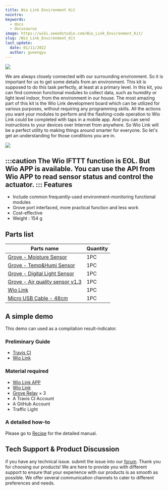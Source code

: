 ```yaml
---
title: Wio Link Environment Kit
nointro:
keywords:
  - docs
  - docusaurus
image: https://wiki.seeedstudio.com/Wio_Link_Environment_Kit/
slug: /Wio_Link_Environment_Kit
last_update:
  date: 01/11/2022
  author: gunengyu
---
```


![](https://files.seeedstudio.com/wiki/Wio_Link_Environment_Kit/img/Wio_Link_Environment_Kit_product_view_1200_s.jpg)

We are always closely connected with our surrounding environment. So it is important for us to get some details from an environment. This kit is supposed to do this task perfectly, at least at a primary level. In this kit, you can find common functional modules to collect data, such as humidity or light level indoor, from the environment in our house. The most amazing part of this kit is the Wio Link development board which can be utilized for various purposes, without requiring any programming skills. All the actions you want your modules to perform and the flashing-code operation to Wio Link could be completed with taps in a mobile app. And you can send instructions to your devices over Internet from anywhere. So Wio Link will be a perfect utility to making things around smarter for everyone. So let's get an understanding for those conditions you are in.

[![](https://files.seeedstudio.com/wiki/common/Get_One_Now_Banner.png)](https://www.seeedstudio.com/depot/Wio-Link-Environment-Kit-p-2612.html)


:::caution
     The Wio IFTTT function is EOL. But Wio APP is available. You can use the API from Wio APP to read sensor status and control the actuator. 
:::
Features
--------

-   Include common frequently-used environment-monitoring functional modules
-   Grove port interfaced, more practical function and less work
-   Cost-effective
-   Weight : 154 g

Parts list
----------

| Parts name                                                                                                                | Quantity |
|---------------------------------------------------------------------------------------------------------------------------|----------|
| [Grove - Moisture Sensor](/Grove-Moisture_Sensor/)                                                                         | 1PC     |
| [Grove - Temp&Humi Sensor](https://www.seeedstudio.com/Grove-I2C-High-Accuracy-Temp-Humi-Sensor-SHT35.html?queryID=ea8d1729f76e80d6b1b53c492c74fcdb&objectID=35&indexName=bazaar_retailer_products)                | 1PC     |
| [Grove - Digital Light Sensor](https://www.seeedstudio.com/Grove-Digital-Light-Sensor-TSL2561.html?queryID=c7822737fbcac80a47232a5fb1ac1e1d&objectID=1594&indexName=bazaar_retailer_products)      | 1PC     |
| [Grove - Air quality sensor v1.3](https://www.seeedstudio.com/Grove-Air-Quality-Sensor-v1-3-Arduino-Compatible.html?queryID=c98f1d7e388efeeee92d1815abe557cb&objectID=700&indexName=bazaar_retailer_products) | 1PC     |
| [Wio Link](Wio_Link/)                                                                                                     | 1PC     |
| [Micro USB Cable - 48cm](https://www.seeedstudio.com/Micro-USB-Cable-48cm-p-1475.html?queryID=a8b80828fdcd52ad1ae49daa5ed97191&objectID=1405&indexName=bazaar_retailer_products)                  | 1PC     |

A simple demo
-------------

This demo can used as a compilation result-indicator.

### Preliminary Guide

-   [Travis CI](https://travis-ci.org/)
-   [Wio Link](/Wio_Link/)

### Material required

-   [Wio Link APP](https://www.seeedstudio.com/Wio-Link-Event-Kit-p-2611.html?queryID=3ab174447ce3813d2105c3db0e9e783a&objectID=537&indexName=bazaar_retailer_products)
-   [Wio Link](/Wio_Link/)
-   [Grove Relay](https://www.seeedstudio.com/Grove-Relay.html?queryID=f15824e61eef2f0aa449144b0da3587c&objectID=1804&indexName=bazaar_retailer_products) × 3
-   A Travis CI Account
-   A GitHub Account
-   Traffic Light


### A detailed how-to

Please go to [Recipe](https://www.seeedstudio.com/recipe/1068-traffic-light-indicates-travis-ci-compiled-results.html) for the detailed manual.


<!-- This Markdown file was created from https://www.seeedstudio.com/wiki/Wio_Link_Environment_Kit -->

## Tech Support & Product Discussion
 if you have any technical issue.  submit the issue into our [forum](http://forum.seeedstudio.com/). 
Thank you for choosing our products! We are here to provide you with different support to ensure that your experience with our products is as smooth as possible. We offer several communication channels to cater to different preferences and needs.

<div class="button_tech_support_container">
<a href="https://forum.seeedstudio.com/" class="button_forum"></a> 
<a href="https://www.seeedstudio.com/contacts" class="button_email"></a>
</div>

<div class="button_tech_support_container">
<a href="https://discord.gg/eWkprNDMU7" class="button_discord"></a> 
<a href="https://github.com/Seeed-Studio/wiki-documents/discussions/69" class="button_discussion"></a>
</div>
